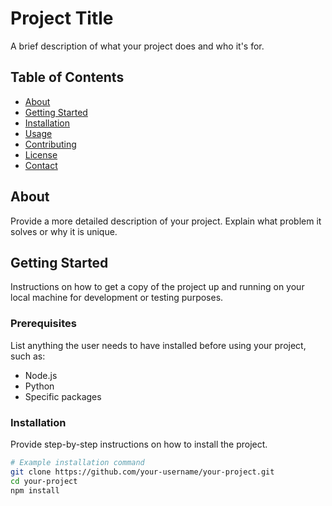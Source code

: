 # Project Title

A brief description of what your project does and who it's for.

## Table of Contents

- [About](#about)
- [Getting Started](#getting-started)
- [Installation](#installation)
- [Usage](#usage)
- [Contributing](#contributing)
- [License](#license)
- [Contact](#contact)

## About

Provide a more detailed description of your project. Explain what problem it solves or why it is unique.

## Getting Started

Instructions on how to get a copy of the project up and running on your local machine for development or testing purposes.

### Prerequisites

List anything the user needs to have installed before using your project, such as:
- Node.js
- Python
- Specific packages

### Installation

Provide step-by-step instructions on how to install the project.

```bash
# Example installation command
git clone https://github.com/your-username/your-project.git
cd your-project
npm install
